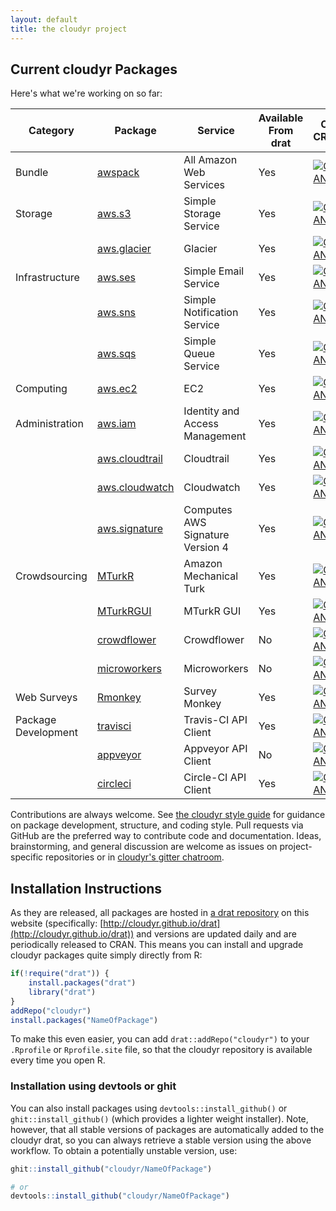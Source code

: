 ```yaml
---
layout: default
title: the cloudyr project
---
```


## Current cloudyr Packages ##

Here's what we're working on so far:

| Category | Package | Service | Available From drat | On CRAN | 
|----------|---------|---------|---------------------|---------|
| Bundle | [awspack](http://github.com/cloudyr/awspack) | All Amazon Web Services | Yes | [![CRAN](http://www.r-pkg.org/badges/version/awspack)](http://cran.rstudio.com/package=awspack) |
| Storage  | [aws.s3](http://github.com/cloudyr/aws.s3) | Simple Storage Service | Yes | [![CRAN](http://www.r-pkg.org/badges/version/aws.s3)](http://cran.rstudio.com/package=aws.s3) |
| | [aws.glacier](http://github.com/cloudyr/aws.glacier) | Glacier | Yes | [![CRAN](http://www.r-pkg.org/badges/version/aws.glacier)](http://cran.rstudio.com/package=aws.glacier) |
| Infrastructure | [aws.ses](http://github.com/cloudyr/aws.ses) | Simple Email Service | Yes | [![CRAN](http://www.r-pkg.org/badges/version/aws.ses)](http://cran.rstudio.com/package=aws.ses) |
| | [aws.sns](http://github.com/cloudyr/aws.sns) | Simple Notification Service | Yes | [![CRAN](http://www.r-pkg.org/badges/version/aws.sns)](http://cran.rstudio.com/package=aws.sns) |
| | [aws.sqs](http://github.com/cloudyr/aws.sqs) | Simple Queue Service | Yes | [![CRAN](http://www.r-pkg.org/badges/version/aws.sqs)](http://cran.rstudio.com/package=aws.sqs) |
| Computing | [aws.ec2](http://github.com/cloudyr/aws.ec2) | EC2 | Yes | [![CRAN](http://www.r-pkg.org/badges/version/aws.ec2)](http://cran.rstudio.com/package=aws.ec2) |
| Administration | [aws.iam](http://github.com/cloudyr/aws.iam) | Identity and Access Management | Yes | [![CRAN](http://www.r-pkg.org/badges/version/aws.iam)](http://cran.rstudio.com/package=aws.iam) |
| | [aws.cloudtrail](http://github.com/cloudyr/aws.cloudtrail) | Cloudtrail | Yes | [![CRAN](http://www.r-pkg.org/badges/version/aws.cloudtrail)](http://cran.rstudio.com/package=aws.cloudtrail) |
| | [aws.cloudwatch](http://github.com/cloudyr/aws.cloudwatch) | Cloudwatch | Yes | [![CRAN](http://www.r-pkg.org/badges/version/aws.cloudwatch)](http://cran.rstudio.com/package=aws.cloudwatch) |
| | [aws.signature](http://github.com/cloudyr/aws.signature) | Computes AWS Signature Version 4  | Yes | [![CRAN](http://www.r-pkg.org/badges/version/aws.signature)](http://cran.rstudio.com/package=aws.signature) |
| Crowdsourcing | [MTurkR](http://github.com/leeper/MTurkR) | Amazon Mechanical Turk | Yes | [![CRAN](http://www.r-pkg.org/badges/version/MTurkR)](http://cran.rstudio.com/package=MTurkR) |
| | [MTurkRGUI](http://github.com/leeper/MTurkRGUI) | MTurkR GUI | Yes | [![CRAN](http://www.r-pkg.org/badges/version/MTurkRGUI)](http://cran.rstudio.com/package=MTurkRGUI) |
| | [crowdflower](http://github.com/cloudyr/crowdflower) | Crowdflower | No | [![CRAN](http://www.r-pkg.org/badges/version/crowdflower)](http://cran.rstudio.com/package=crowdflower) |
| | [microworkers](http://github.com/cloudyr/microworkers) | Microworkers | No | [![CRAN](http://www.r-pkg.org/badges/version/microworkers)](http://cran.rstudio.com/package=microworkers) |
| Web Surveys | [Rmonkey](http://github.com/cloudyr/Rmonkey) | Survey Monkey | Yes | [![CRAN](http://www.r-pkg.org/badges/version/Rmonkey)](http://cran.rstudio.com/package=Rmonkey) |
| Package Development | [travisci](http://github.com/cloudyr/travisci) | Travis-CI API Client  | Yes | [![CRAN](http://www.r-pkg.org/badges/version/travisci)](http://cran.rstudio.com/package=travisci) |
|  | [appveyor](http://github.com/cloudyr/appveyor) | Appveyor API Client  | No | [![CRAN](http://www.r-pkg.org/badges/version/appveyor)](http://cran.rstudio.com/package=appveyor) |
|  | [circleci](http://github.com/cloudyr/circleci) | Circle-CI API Client  | Yes | [![CRAN](http://www.r-pkg.org/badges/version/circleci)](http://cran.rstudio.com/package=circleci) |

Contributions are always welcome. See [the cloudyr style guide](../styleguide/index.html) for guidance on package development, structure, and coding style. Pull requests via GitHub are the preferred way to contribute code and documentation. Ideas, brainstorming, and general discussion are welcome as issues on project-specific repositories or in [cloudyr's gitter chatroom](https://gitter.im/cloudyr).

<!--
 - [aws.container](http://github.com/cloudyr/aws.container): EC2 container client
 - [aws.vpc](http://github.com/cloudyr/aws.vpc): Virtual Private Cloud client
 - [aws.emr](http://github.com/cloudyr/aws.emr): Elastic Map Reduce (Hadoop) client
 - [aws.lambda](http://github.com/cloudyr/aws.lamda): Lamda (event-driven computing) client
 - [aws.kinesis](http://github.com/cloudyr/aws.kinesis): Kinesis (data stream processing) client
 - [aws.datapipeline](http://github.com/cloudyr/aws.datapipeline): Data Pipeline (task scheduling) client
 - [aws.elb](http://github.com/cloudyr/aws.elb): Elastic Load Balancing (EC2 distribution) client
 - [aws.cf](http://github.com/cloudyr/aws.cf): CloudFormation client
-->

<!--
 - [aws.config](http://github.com/cloudyr/aws.config): Config client
-->
 
 
<!--
### Project Packages for GCS ###

 - [goog.compute]()
 - [goog.container]()
 - [goog.storage]()
-->

## Installation Instructions ##

As they are released, all packages are hosted in [a drat repository](https://github.com/eddelbuettel/drat) on this website (specifically: [http://cloudyr.github.io/drat](http://cloudyr.github.io/drat)) and versions are updated daily and are periodically released to CRAN. This means you can install and upgrade cloudyr packages quite simply directly from R:

```R
if(!require("drat")) {
    install.packages("drat")
    library("drat")
}
addRepo("cloudyr")
install.packages("NameOfPackage")
```

To make this even easier, you can add `drat::addRepo("cloudyr")` to your `.Rprofile` or `Rprofile.site` file, so that the cloudyr repository is available every time you open R.


### Installation using devtools or ghit ###

You can also install packages using `devtools::install_github()` or `ghit::install_github()` (which provides a lighter weight installer). Note, however, that all stable versions of packages are automatically added to the cloudyr drat, so you can always retrieve a stable version using the above workflow. To obtain a potentially unstable version, use:

```R
ghit::install_github("cloudyr/NameOfPackage")

# or
devtools::install_github("cloudyr/NameOfPackage")
```

